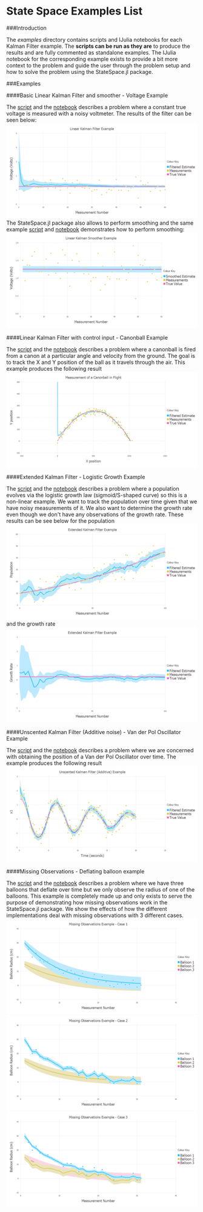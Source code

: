 State Space Examples List
=========================

###Introduction

The *examples* directory contains scripts and IJulia notebooks for each Kalman Filter example. The **scripts can be run as they are** to produce the results and are fully commented as standalone examples. The IJulia notebook for the corresponding example exists to provide a bit more context to the problem and guide the user through the problem setup and how to solve the problem using the StateSpace.jl package.

###Examples

####Basic Linear Kalman Filter and smoother - Voltage Example

The [script](https://github.com/JonnyCBB/StateSpace.jl/blob/master/examples/LinearKalmanFilter_VoltageExample.jl) and the [notebook](https://github.com/JonnyCBB/StateSpace.jl/blob/master/examples/LinearKalmanFilter_VoltageExample.ipynb) describes a problem where a constant true voltage is measured with a noisy voltmeter. The results of the filter can be seen below: ![LKF filter](figures/LKF_filtered_plot.png) The StateSpace.jl package also allows to perform smoothing and the same example [script](https://github.com/JonnyCBB/StateSpace.jl/blob/master/examples/LinearKalmanFilter_VoltageExample.jl) and [notebook](https://github.com/JonnyCBB/StateSpace.jl/blob/master/examples/LinearKalmanFilter_VoltageExample.ipynb) demonstrates how to perform smoothing: ![LKF smoother](figures/LKF_smoothed_plot.png)

####Linear Kalman Filter with control input - Canonball Example

The [script](https://github.com/JonnyCBB/StateSpace.jl/blob/exampleREADME/examples/LinearKalmanFilterControlInput_CanonBallExample.jl) and the [notebook](https://github.com/JonnyCBB/StateSpace.jl/blob/exampleREADME/examples/LinearKalmanFilterControlInput_CanonBallExample.ipynb) describes a problem where a canonball is fired from a canon at a particular angle and velocity from the ground. The goal is to track the X and Y position of the ball as it travels through the air. This example produces the following result ![LKF control](figures/LKF_control_plot.png)

####Extended Kalman Filter - Logistic Growth Example

The [script](https://github.com/JonnyCBB/StateSpace.jl/blob/exampleREADME/examples/ExtendedKalmanFilter_LogisticGrowthExample.jl) and the [notebook](https://github.com/JonnyCBB/StateSpace.jl/blob/exampleREADME/examples/ExtendedKalmanFilter_LogisticGrowthExample.ipynb) describes a problem where a population evolves via the logistic growth law (sigmoid/S-shaped curve) so this is a non-linear example. We want to track the population over time given that we have noisy measurements of it. We also want to determine the growth rate even though we don't have any observations of the growth rate. These results can be see below for the population ![EKF control](figures/EKF_population_plot.png) and the growth rate ![EKF control](figures/EKF_growthrate_plot.png)

####Unscented Kalman Filter (Additive noise) - Van der Pol Oscillator Example

The [script](https://github.com/JonnyCBB/StateSpace.jl/blob/master/examples/UnscentedKalmanFilter_DampedOscillatorExample.jl) and the [notebook](https://github.com/JonnyCBB/StateSpace.jl/blob/master/examples/UnscentedKalmanFilter_DampedOscillatorExample.ipynb) describes a problem where we are concerned with obtaining the position of a Van der Pol Oscillator over time. The example produces the following result
![UKF additive](figures/UKFadditive_vanderpol_plot.png)

####Missing Observations - Deflating balloon example

The [script](https://github.com/JonnyCBB/StateSpace.jl/blob/MissingObs/examples/MissingObservationsExample.jl) and the [notebook](https://github.com/JonnyCBB/StateSpace.jl/blob/MissingObs/examples/MissingObservationsExample.ipynb) describes a problem where we have three balloons that deflate over time but we only observe the radius of one of the balloons. This example is completely made up and only exists to serve the purpose of demonstrating how missing observations work in the StateSpace.jl package. We show the effects of how the different implementations deal with missing observations with 3 different cases.
![Missing Obs case 1](figures/MissingObs1_plot.png)
![Missing Obs case 2](figures/MissingObs2_plot.png)
![Missing Obs case 3](figures/MissingObs3_plot.png)
